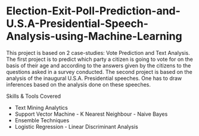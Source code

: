 # Election-Exit-Poll-Prediction-and-U.S.A-Presidential-Speech-Analysis-using-Machine-Learning
This project is based on 2 case-studies: Vote Prediction and Text Analysis. The first project is to predict which party a citizen is going to vote for on the basis of their age and according to the answers given by the citizens to the questions asked in a survey conducted. The second project is based on the analysis of the inaugural U.S.A. Presidential speeches. One has to draw inferences based on the analysis done on these speeches.

Skills & Tools Covered
- Text Mining Analytics
- Support Vector Machine - K Nearest Neighbour - Naive Bayes
- Ensemble Techniques
- Logistic Regression - Linear Discriminant Analysis

